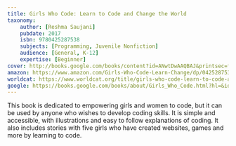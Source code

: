 ```yaml
---
title: Girls Who Code: Learn to Code and Change the World
taxonomy:
	author: [Reshma Saujani]
	pubdate: 2017
	isbn: 9780425287538
	subjects: [Programming, Juvenile Nonfiction]
	audience: [General, K-12]
	expertise: [Beginner]
cover: http://books.google.com/books/content?id=ANwtDwAAQBAJ&printsec=frontcover&img=1&zoom=1&edge=curl&source=gbs_api
amazon: https://www.amazon.com/Girls-Who-Code-Learn-Change/dp/042528753X/ref=sr_1_1?keywords=Girls+who+code+%3A+learn+to+code+and+change+the+world&qid=1573573933&sr=8-1
worldcat: https://www.worldcat.org/title/girls-who-code-learn-to-code-and-change-the-world/oclc/1019882943&referer=brief_results
google: https://books.google.com/books/about/Girls_Who_Code.html?hl=&id=ANwtDwAAQBAJ
---
```

This book is dedicated to empowering girls and women to code, but it can be used by anyone who wishes to develop coding skills.  It is simple and accessible, with illustrations and easy to follow explanations of coding. It also includes stories with five girls who have created websites, games and more by learning to code.